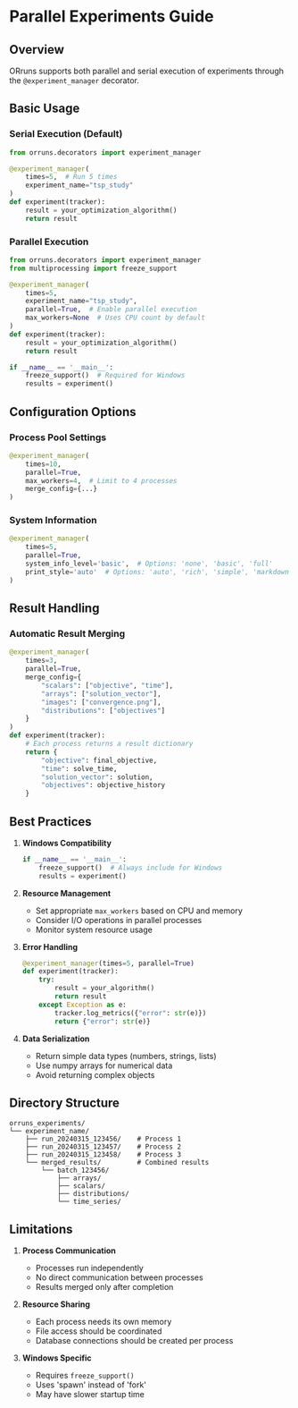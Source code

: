 # Parallel Experiments Guide

## Overview

ORruns supports both parallel and serial execution of experiments through the `@experiment_manager` decorator.

## Basic Usage

### Serial Execution (Default)
```python
from orruns.decorators import experiment_manager

@experiment_manager(
    times=5,  # Run 5 times
    experiment_name="tsp_study"
)
def experiment(tracker):
    result = your_optimization_algorithm()
    return result
```

### Parallel Execution
```python
from orruns.decorators import experiment_manager
from multiprocessing import freeze_support

@experiment_manager(
    times=5,
    experiment_name="tsp_study",
    parallel=True,  # Enable parallel execution
    max_workers=None  # Uses CPU count by default
)
def experiment(tracker):
    result = your_optimization_algorithm()
    return result

if __name__ == '__main__':
    freeze_support()  # Required for Windows
    results = experiment()
```

## Configuration Options

### Process Pool Settings
```python
@experiment_manager(
    times=10,
    parallel=True,
    max_workers=4,  # Limit to 4 processes
    merge_config={...}
)
```

### System Information
```python
@experiment_manager(
    times=5,
    parallel=True,
    system_info_level='basic',  # Options: 'none', 'basic', 'full'
    print_style='auto'  # Options: 'auto', 'rich', 'simple', 'markdown'
)
```

## Result Handling

### Automatic Result Merging
```python
@experiment_manager(
    times=3,
    parallel=True,
    merge_config={
        "scalars": ["objective", "time"],
        "arrays": ["solution_vector"],
        "images": ["convergence.png"],
        "distributions": ["objectives"]
    }
)
def experiment(tracker):
    # Each process returns a result dictionary
    return {
        "objective": final_objective,
        "time": solve_time,
        "solution_vector": solution,
        "objectives": objective_history
    }
```

## Best Practices

1. **Windows Compatibility**
   ```python
   if __name__ == '__main__':
       freeze_support()  # Always include for Windows
       results = experiment()
   ```

2. **Resource Management**
   - Set appropriate `max_workers` based on CPU and memory
   - Consider I/O operations in parallel processes
   - Monitor system resource usage

3. **Error Handling**
   ```python
   @experiment_manager(times=5, parallel=True)
   def experiment(tracker):
       try:
           result = your_algorithm()
           return result
       except Exception as e:
           tracker.log_metrics({"error": str(e)})
           return {"error": str(e)}
   ```

4. **Data Serialization**
   - Return simple data types (numbers, strings, lists)
   - Use numpy arrays for numerical data
   - Avoid returning complex objects

## Directory Structure

```
orruns_experiments/
└── experiment_name/
    ├── run_20240315_123456/    # Process 1
    ├── run_20240315_123457/    # Process 2
    ├── run_20240315_123458/    # Process 3
    └── merged_results/         # Combined results
        └── batch_123456/
            ├── arrays/
            ├── scalars/
            ├── distributions/
            └── time_series/
```

## Limitations

1. **Process Communication**
   - Processes run independently
   - No direct communication between processes
   - Results merged only after completion

2. **Resource Sharing**
   - Each process needs its own memory
   - File access should be coordinated
   - Database connections should be created per process

3. **Windows Specific**
   - Requires `freeze_support()`
   - Uses 'spawn' instead of 'fork'
   - May have slower startup time